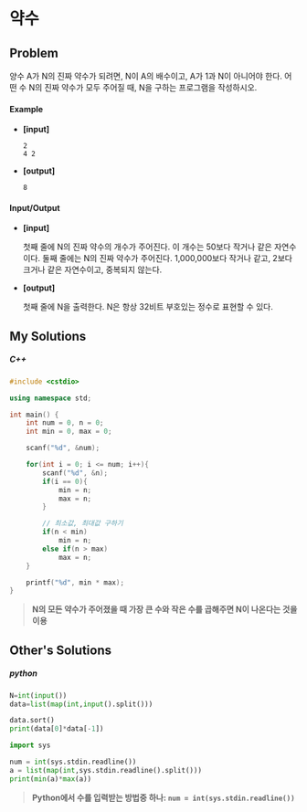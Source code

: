 # 약수

## Problem

양수 A가 N의 진짜 약수가 되려면, N이 A의 배수이고, A가 1과 N이 아니어야 한다. 어떤 수 N의 진짜 약수가 모두 주어질 때, N을 구하는 프로그램을 작성하시오.

#### 	Example

- **[input]**

  ```
  2
  4 2
  ```

- **[output]**

  ```
  8
  ```



#### 	Input/Output

- **[input]**

  첫째 줄에 N의 진짜 약수의 개수가 주어진다. 이 개수는 50보다 작거나 같은 자연수이다. 둘째 줄에는 N의 진짜 약수가 주어진다. 1,000,000보다 작거나 같고, 2보다 크거나 같은 자연수이고, 중복되지 않는다.

- **[output]**

  첫째 줄에 N을 출력한다. N은 항상 32비트 부호있는 정수로 표현할 수 있다.
  
  

## My Solutions

##### C++

```c++
#include <cstdio>

using namespace std;

int main() {
    int num = 0, n = 0;
    int min = 0, max = 0;

    scanf("%d", &num);

    for(int i = 0; i <= num; i++){
        scanf("%d", &n);
        if(i == 0){
            min = n;
            max = n;
        }

        // 최소값, 최대값 구하기
        if(n < min)
            min = n;
        else if(n > max)
            max = n;
    }

    printf("%d", min * max);
}
```

> **N의 모든 약수가 주어졌을 때 가장 큰 수와 작은 수를 곱해주면  N이 나온다는 것을 이용**



## Other's Solutions

##### python

```python
N=int(input())
data=list(map(int,input().split()))

data.sort()
print(data[0]*data[-1])
```



```python
import sys

num = int(sys.stdin.readline())
a = list(map(int,sys.stdin.readline().split()))
print(min(a)*max(a))
```

> **Python에서 수를 입력받는 방법중 하나: `num = int(sys.stdin.readline())`**